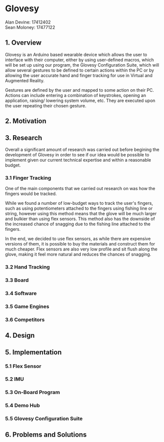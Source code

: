 # Glovesy
Alan Devine: 17412402 <br>
Sean Moloney: 17477122

## 1. Overview

Glovesy is an Arduino based wearable device which allows the user to interface with their computer, either by using user-defined macros, which will be set up using our program, the Glovesy Configuration Suite, which will allow several gestures to be defined to certain actions within the PC or by allowing the user accurate hand and finger tracking for use in Virtual and Augmented Reality.

Gestures are defined by the user and mapped to some action on their PC. Actions can include entering a combination of keystrokes, opening an application, raising/ lowering system volume, etc. They are executed upon the user repeating their chosen gesture.

## 2. Motivation

## 3. Research

Overall a significant amount of research was carried out before begining the development of Glovesy in order to see if our idea would be possible to implement given our current technical expertise and within a reasonable budget.

### 3.1 Finger Tracking

One of the main components that we carried out research on was how the fingers would be tracked.

While we found a number of low-budget ways to track the user's fingers, such as using potentiometers attached to the fingers using fishing line or string, however using this method means that the glove will be much larger and bulkier than using flex sensors. This method also has the downside of the increased chance of snagging due to the fishing line attached to the fingers.

In the end, we decided to use flex sensors, as while there are expensive versions of them, it is possible to buy the materials and construct them for much cheaper. Flex sensors are also very low profile and sit flush along the glove, making it feel more natural and reduces the chances of snagging.

### 3.2 Hand Tracking
### 3.3 Board
### 3.4 Software
### 3.5 Game Engines
### 3.6 Competitors


## 4. Design

## 5. Implementation

### 5.1 Flex Sensor
### 5.2 IMU
### 5.3 On-Board Program
### 5.4 Demo Hub
### 5.5 Glovesy Configuration Suite

## 6. Problems and Solutions

